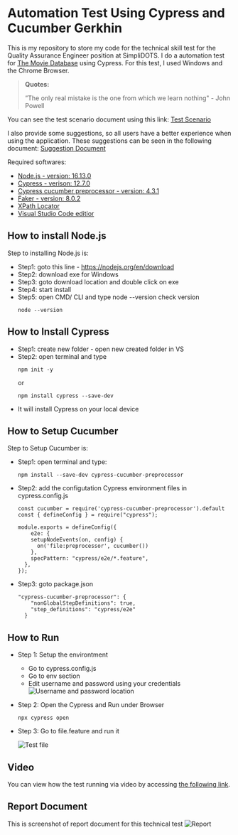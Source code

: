 # Automation Test Using Cypress and Cucumber Gerkhin

This is my repository to store my code for the technical skill test for the Quality Assurance Engineer position at SimpliDOTS. I do a automation test for [The Movie Database](https://www.themoviedb.org/) using Cypress. For this test, I used Windows and the Chrome Browser.

> **Quotes:**
> 
> ”The only real mistake is the one from which we learn nothing" - John Powell

You can see the test scenario document using this link:
[Test Scenario](https://docs.google.com/document/d/1c1ZAn3c12r786TIvkROJRwaziGtl99dAKpDAYpyyQyc/edit?usp=sharing)

I also provide some suggestions, so all users have a better experience when using the application. These suggestions can be seen in the following document: [Suggestion Document](https://docs.google.com/document/d/1FU4R-EfkkyYlp_mp2joXVE0OuRDskdUk-r2KMcRusOE/edit?usp=sharing)

Required softwares:
- [Node.js - version: 16.13.0](https://nodejs.org/en/download)
- [Cypress - verison: 12.7.0](https://docs.cypress.io/guides/getting-started/installing-cypress)
- [Cypress cucumber preprocessor - version: 4.3.1](https://www.npmjs.com/package/cypress-cucumber-preprocessor)
- [Faker - version: 8.0.2](https://fakerjs.dev/)
- [XPath Locator](https://www.npmjs.com/package/cypress-xpath)
- [Visual Studio Code editior](https://code.visualstudio.com/download)

How to install Node.js
----------------------
Step to installing Node.js is:
* Step1: goto this line - https://nodejs.org/en/download
* Step2: download exe for Windows
* Step3: goto download location and double click on exe
* Step4: start install
* Step5: open CMD/ CLI and type node --version check version
  ```
  node --version
  ```

How to Install Cypress
----------------------
* Step1: create new folder - open new created folder in VS
* Step2: open terminal and type
  ```
  npm init -y
  ```
  or
  ```
  npm install cypress --save-dev
  ```
* It will install Cypress on your local device

How to Setup Cucumber
----------------------
Step to Setup Cucumber is:
* Step1: open terminal and type: 
  ```
  npm install --save-dev cypress-cucumber-preprocessor
  ```
* Step2: add the configutation Cypress environment files in cypress.config.js
  ```
  const cucumber = require('cypress-cucumber-preprocessor').default
  const { defineConfig } = require("cypress");
  
  module.exports = defineConfig({
      e2e: {
      setupNodeEvents(on, config) {
        on('file:preprocessor', cucumber())
      },
      specPattern: "cypress/e2e/*.feature",
    },
  });
  ```
* Step3: goto package.json
  ```
  "cypress-cucumber-preprocessor": {
      "nonGlobalStepDefinitions": true,
      "step_definitions": "cypress/e2e"
    }
  ```

How to Run
----------------------
* Step 1: Setup the environtment

  * Go to cypress.config.js
  * Go to env section
  * Edit username and password using your credentials
    ![Username and password location](https://github.com/jenar-k/Jenar-TestQ/assets/86145540/3b35d8c2-5479-4cb0-aa7d-9c3860538bc2)

  
* Step 2: Open the Cypress and Run under Browser
  ```
  npx cypress open
  ```
* Step 3: Go to file.feature and run it

    ![Test file](https://github.com/jenar-k/Jenar-TestQ/assets/86145540/4903ed15-9086-410c-960f-eee4a9589194)

  

Video
----------------------
You can view how the test running via video by accessing [the following link](https://drive.google.com/file/d/14dZ-d8CeeGHZcFQtZdJKPhpv-hYowkUs/view?usp=sharing).

Report Document
----------------------
This is screenshot of report document for this technical test
![Report](https://github.com/jenar-k/Jenar-TestQ/assets/86145540/70147e99-ffd4-491f-b76d-56ec4c4fe476)
